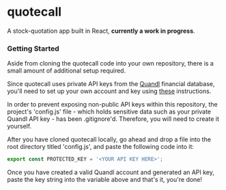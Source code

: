 # quotecall
A stock-quotation app built in React, <strong>currently a work in progress</strong>.

### Getting Started ###
Aside from cloning the quotecall code into your own repository, there is a small amount of additional setup required.

Since quotecall uses private API keys from the [Quandl](https://www.quandl.com/) financial database, you'll need to set up your own account and key using [these](https://www.quandl.com/docs/api) instructions.

In order to prevent exposing non-public API keys within this repository, the project's 'config.js' file - which holds sensitive data such as your private Quandl API key - has been .gitignore'd. Therefore, you will need to create it yourself.

After you have cloned quotecall locally, go ahead and drop a file into the root directory titled 'config.js', and paste the following code into it:

```javascript
export const PROTECTED_KEY = '<YOUR API KEY HERE>';
```

Once you have created a valid Quandl account and generated an API key, paste the key string into the variable above and that's it, you're done!

